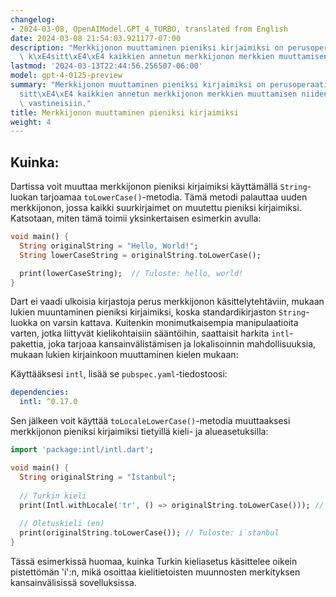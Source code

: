 ```yaml
---
changelog:
- 2024-03-08, OpenAIModel.GPT_4_TURBO, translated from English
date: 2024-03-08 21:54:03.921177-07:00
description: "Merkkijonon muuttaminen pieniksi kirjaimiksi on perusoperaatio, joka\
  \ k\xE4sitt\xE4\xE4 kaikkien annetun merkkijonon merkkien muuttamisen niiden pienikirjaimisiin\u2026"
lastmod: '2024-03-13T22:44:56.256507-06:00'
model: gpt-4-0125-preview
summary: "Merkkijonon muuttaminen pieniksi kirjaimiksi on perusoperaatio, joka k\xE4\
  sitt\xE4\xE4 kaikkien annetun merkkijonon merkkien muuttamisen niiden pienikirjaimisiin\
  \ vastineisiin."
title: Merkkijonon muuttaminen pieniksi kirjaimiksi
weight: 4
---
```


## Kuinka:
Dartissa voit muuttaa merkkijonon pieniksi kirjaimiksi käyttämällä `String`-luokan tarjoamaa `toLowerCase()`-metodia. Tämä metodi palauttaa uuden merkkijonon, jossa kaikki suurkirjaimet on muutettu pieniksi kirjaimiksi. Katsotaan, miten tämä toimii yksinkertaisen esimerkin avulla:

```dart
void main() {
  String originalString = "Hello, World!";
  String lowerCaseString = originalString.toLowerCase();

  print(lowerCaseString);  // Tuloste: hello, world!
}
```

Dart ei vaadi ulkoisia kirjastoja perus merkkijonon käsittelytehtäviin, mukaan lukien muuntaminen pieniksi kirjaimiksi, koska standardikirjaston `String`-luokka on varsin kattava. Kuitenkin monimutkaisempia manipulaatioita varten, jotka liittyvät kielikohtaisiin sääntöihin, saattaisit harkita `intl`-pakettia, joka tarjoaa kansainvälistämisen ja lokalisoinnin mahdollisuuksia, mukaan lukien kirjainkoon muuttaminen kielen mukaan:

Käyttääksesi `intl`, lisää se `pubspec.yaml`-tiedostoosi:

```yaml
dependencies:
  intl: ^0.17.0
```

Sen jälkeen voit käyttää `toLocaleLowerCase()`-metodia muuttaaksesi merkkijonon pieniksi kirjaimiksi tietyillä kieli- ja alueasetuksilla:

```dart
import 'package:intl/intl.dart';

void main() {
  String originalString = "İstanbul";
  
  // Turkin kieli
  print(Intl.withLocale('tr', () => originalString.toLowerCase())); // Tuloste: istanbul
  
  // Oletuskieli (en)
  print(originalString.toLowerCase()); // Tuloste: i̇stanbul
}
```

Tässä esimerkissä huomaa, kuinka Turkin kieliasetus käsittelee oikein pistettömän 'i':n, mikä osoittaa kielitietoisten muunnosten merkityksen kansainvälisissä sovelluksissa.
